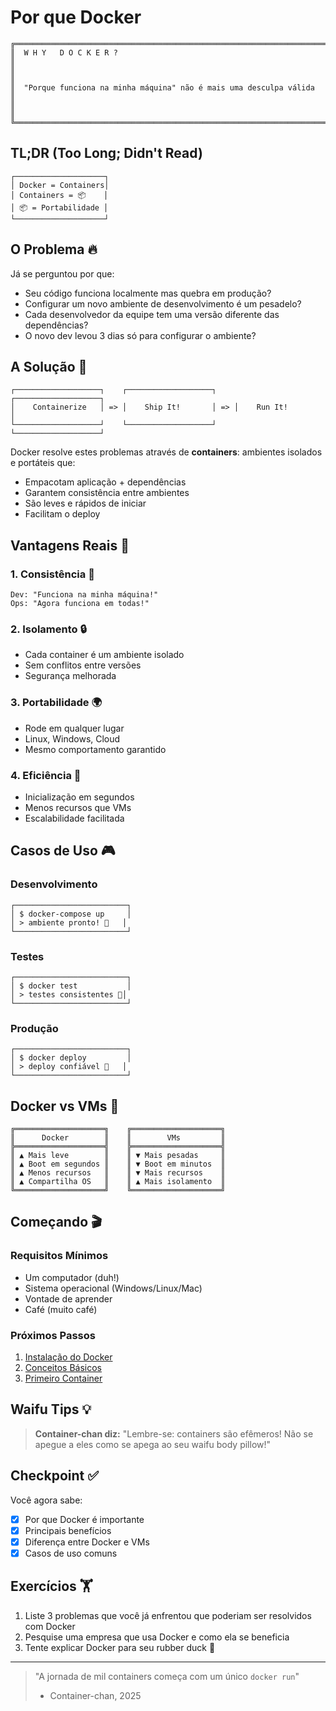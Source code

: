 # Por que Docker

```ascii
╔═══════════════════════════════════════════════════════════════════════╗
║  W H Y   D O C K E R ?                                               ║
║                                                                       ║
║  "Porque funciona na minha máquina" não é mais uma desculpa válida   ║
║                                                                       ║
╚═══════════════════════════════════════════════════════════════════════╝
```

## TL;DR (Too Long; Didn't Read)

```ascii
┌────────────────────┐
│ Docker = Containers│
│ Containers = 📦    │
│ 📦 = Portabilidade │
└────────────────────┘
```

## O Problema 🔥

Já se perguntou por que:
- Seu código funciona localmente mas quebra em produção?
- Configurar um novo ambiente de desenvolvimento é um pesadelo?
- Cada desenvolvedor da equipe tem uma versão diferente das dependências?
- O novo dev levou 3 dias só para configurar o ambiente?

## A Solução 💊

```ascii
┌───────────────────┐    ┌───────────────────┐    ┌───────────────────┐
│    Containerize   │ => │    Ship It!       │ => │    Run It!        │
└───────────────────┘    └───────────────────┘    └───────────────────┘
```

Docker resolve estes problemas através de **containers**: ambientes isolados e portáteis que:
- Empacotam aplicação + dependências
- Garantem consistência entre ambientes
- São leves e rápidos de iniciar
- Facilitam o deploy

## Vantagens Reais 🚀

### 1. Consistência 🎯
```ascii
Dev: "Funciona na minha máquina!"
Ops: "Agora funciona em todas!"
```

### 2. Isolamento 🔒
- Cada container é um ambiente isolado
- Sem conflitos entre versões
- Segurança melhorada

### 3. Portabilidade 🌍
- Rode em qualquer lugar
- Linux, Windows, Cloud
- Mesmo comportamento garantido

### 4. Eficiência 💨
- Inicialização em segundos
- Menos recursos que VMs
- Escalabilidade facilitada

## Casos de Uso 🎮

### Desenvolvimento
```ascii
┌─────────────────────────┐
│ $ docker-compose up     │
│ > ambiente pronto! 🎉   │
└─────────────────────────┘
```

### Testes
```ascii
┌─────────────────────────┐
│ $ docker test           │
│ > testes consistentes 🧪│
└─────────────────────────┘
```

### Produção
```ascii
┌─────────────────────────┐
│ $ docker deploy         │
│ > deploy confiável 🚀   │
└─────────────────────────┘
```

## Docker vs VMs 🥊

```ascii
╔════════════════════╗    ╔════════════════════╗
║      Docker        ║    ║        VMs         ║
╠════════════════════╣    ╠════════════════════╣
║ ▲ Mais leve        ║    ║ ▼ Mais pesadas     ║
║ ▲ Boot em segundos ║    ║ ▼ Boot em minutos  ║
║ ▲ Menos recursos   ║    ║ ▼ Mais recursos    ║
║ ▲ Compartilha OS   ║    ║ ▲ Mais isolamento  ║
╚════════════════════╝    ╚════════════════════╝
```

## Começando 🎬

### Requisitos Mínimos
- Um computador (duh!)
- Sistema operacional (Windows/Linux/Mac)
- Vontade de aprender
- Café (muito café)

### Próximos Passos
1. [Instalação do Docker](installation-guide.md)
2. [Conceitos Básicos](containers-101.md)
3. [Primeiro Container](docker-commands.md)

## Waifu Tips 💡

> **Container-chan diz:**
> "Lembre-se: containers são efêmeros! Não se apegue a eles como se apega ao seu waifu body pillow!"

## Checkpoint ✅

Você agora sabe:
- [x] Por que Docker é importante
- [x] Principais benefícios
- [x] Diferença entre Docker e VMs
- [x] Casos de uso comuns

## Exercícios 🏋️

1. Liste 3 problemas que você já enfrentou que poderiam ser resolvidos com Docker
2. Pesquise uma empresa que usa Docker e como ela se beneficia
3. Tente explicar Docker para seu rubber duck 🦆

---

> "A jornada de mil containers começa com um único `docker run`"
> - Container-chan, 2025
